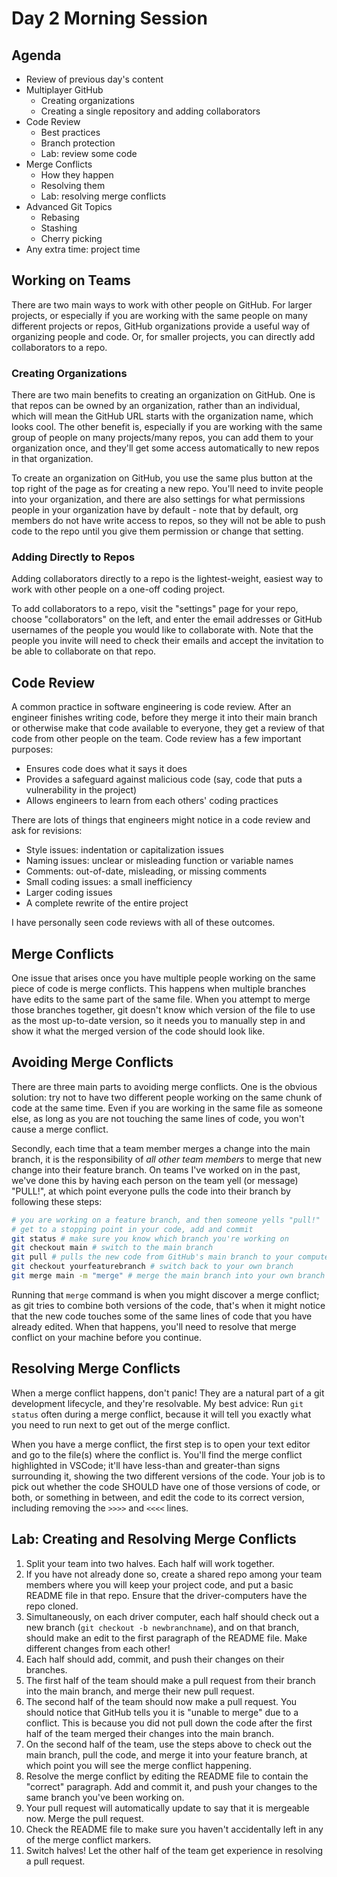 # Day 2 Morning Session

## Agenda

- Review of previous day's content
- Multiplayer GitHub
    - Creating organizations
    - Creating a single repository and adding collaborators
- Code Review
    - Best practices
    - Branch protection
    - Lab: review some code
- Merge Conflicts
    - How they happen
    - Resolving them
    - Lab: resolving merge conflicts
- Advanced Git Topics
    - Rebasing
    - Stashing
    - Cherry picking
- Any extra time: project time

## Working on Teams

There are two main ways to work with other people on GitHub. For larger projects, or especially if you are working with the same people on many different projects or repos, GitHub organizations provide a useful way of organizing people and code. Or, for smaller projects, you can directly add collaborators to a repo.

### Creating Organizations

There are two main benefits to creating an organization on GitHub. One is that repos can be owned by an organization, rather than an individual, which will mean the GitHub URL starts with the organization name, which looks cool. The other benefit is, especially if you are working with the same group of people on many projects/many repos, you can add them to your organization once, and they'll get some access automatically to new repos in that organization.

To create an organization on GitHub, you use the same plus button at the top right of the page as for creating a new repo. You'll need to invite people into your organization, and there are also settings for what permissions people in your organization have by default - note that by default, org members do not have write access to repos, so they will not be able to push code to the repo until you give them permission or change that setting.

### Adding Directly to Repos

Adding collaborators directly to a repo is the lightest-weight, easiest way to work with other people on a one-off coding project.

To add collaborators to a repo, visit the "settings" page for your repo, choose "collaborators" on the left, and enter the email addresses or GitHub usernames of the people you would like to collaborate with. Note that the people you invite will need to check their emails and accept the invitation to be able to collaborate on that repo.

## Code Review

A common practice in software engineering is code review. After an engineer finishes writing code, before they merge it into their main branch or otherwise make that code available to everyone, they get a review of that code from other people on the team. Code review has a few important purposes:

* Ensures code does what it says it does
* Provides a safeguard against malicious code (say, code that puts a vulnerability in the project)
* Allows engineers to learn from each others' coding practices

There are lots of things that engineers might notice in a code review and ask for revisions:

* Style issues: indentation or capitalization issues
* Naming issues: unclear or misleading function or variable names
* Comments: out-of-date, misleading, or missing comments
* Small coding issues: a small inefficiency
* Larger coding issues
* A complete rewrite of the entire project

I have personally seen code reviews with all of these outcomes.

## Merge Conflicts

One issue that arises once you have multiple people working on the same piece of code is merge conflicts. This happens when multiple branches have edits to the same part of the same file. When you attempt to merge those branches together, git doesn't know which version of the file to use as the most up-to-date version, so it needs you to manually step in and show it what the merged version of the code should look like.

## Avoiding Merge Conflicts

There are three main parts to avoiding merge conflicts. One is the obvious solution: try not to have two different people working on the same chunk of code at the same time. Even if you are working in the same file as someone else, as long as you are not touching the same lines of code, you won't cause a merge conflict.

Secondly, each time that a team member merges a change into the main branch, it is the responsibility of *all other team members* to merge that new change into their feature branch. On teams I've worked on in the past, we've done this by having each person on the team yell (or message) "PULL!", at which point everyone pulls the code into their branch by following these steps:

```bash
# you are working on a feature branch, and then someone yells "pull!"
# get to a stopping point in your code, add and commit
git status # make sure you know which branch you're working on
git checkout main # switch to the main branch
git pull # pulls the new code from GitHub's main branch to your computer's main branch
git checkout yourfeaturebranch # switch back to your own branch
git merge main -m "merge" # merge the main branch into your own branch
```
Running that `merge` command is when you might discover a merge conflict; as git tries to combine both versions of the code, that's when it might notice that the new code touches some of the same lines of code that you have already edited. When that happens, you'll need to resolve that merge conflict on your machine before you continue.

## Resolving Merge Conflicts

When a merge conflict happens, don't panic! They are a natural part of a git development lifecycle, and they're resolvable. My best advice: Run `git status` often during a merge conflict, because it will tell you exactly what you need to run next to get out of the merge conflict.

When you have a merge conflict, the first step is to open your text editor and go to the file(s) where the conflict is. You'll find the merge conflict highlighted in VSCode; it'll have less-than and greater-than signs surrounding it, showing the two different versions of the code. Your job is to pick out whether the code SHOULD have one of those versions of code, or both, or something in between, and edit the code to its correct version, including removing the `>>>>` and `<<<<` lines.

## Lab: Creating and Resolving Merge Conflicts

1. Split your team into two halves. Each half will work together.
1. If you have not already done so, create a shared repo among your team members where you will keep your project code, and put a basic README file in that repo. Ensure that the driver-computers have the repo cloned.
1. Simultaneously, on each driver computer, each half should check out a new branch (`git checkout -b newbranchname`), and on that branch, should make an edit to the first paragraph of the README file. Make different changes from each other!
1. Each half should add, commit, and push their changes on their branches.
1. The first half of the team should make a pull request from their branch into the main branch, and merge their new pull request.
1. The second half of the team should now make a pull request. You should notice that GitHub tells you it is "unable to merge" due to a conflict. This is because you did not pull down the code after the first half of the team merged their changes into the main branch.
1. On the second half of the team, use the steps above to check out the main branch, pull the code, and merge it into your feature branch, at which point you will see the merge conflict happening.
1. Resolve the merge conflict by editing the README file to contain the "correct" paragraph. Add and commit it, and push your changes to the same branch you've been working on.
1. Your pull request will automatically update to say that it is mergeable now. Merge the pull request.
1. Check the README file to make sure you haven't accidentally left in any of the merge conflict markers.
1. Switch halves! Let the other half of the team get experience in resolving a pull request.